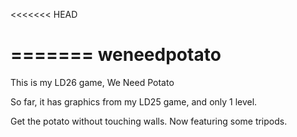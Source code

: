 <<<<<<< HEAD

=======
weneedpotato
============

This is my LD26 game, We Need Potato

So far, it has graphics from my LD25 game, and only 1 level.

Get the potato without touching walls. Now featuring some tripods.
